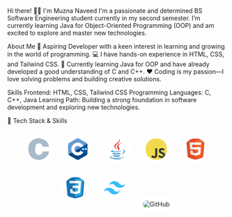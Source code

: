 
Hi there! 👋🏻 I'm Muzna Naveed
I'm a passionate and determined BS Software Engineering student currently in my second semester. I’m currently learning Java for Object-Oriented Programming (OOP) and am excited to explore and master new technologies.

About Me
🌟 Aspiring Developer with a keen interest in learning and growing in the world of programming.
💻 I have hands-on experience in HTML, CSS, and Tailwind CSS.
🌱 Currently learning Java for OOP and have already developed a good understanding of C and C++.
❤️ Coding is my passion—I love solving problems and building creative solutions.

Skills
Frontend: HTML, CSS, Tailwind CSS
Programming Languages: C, C++, Java
Learning Path: Building a strong foundation in software development and exploring new technologies.

🚀 Tech Stack & Skills
<p align="center">   <img src="https://raw.githubusercontent.com/devicons/devicon/master/icons/c/c-original.svg" alt="C" width="50" height="50" style="margin: 10px; border-radius: 50px; background-color: white; padding: 8px;">   <img src="https://raw.githubusercontent.com/devicons/devicon/master/icons/cplusplus/cplusplus-original.svg" alt="C++" width="50" height="50" style="margin: 10px; border-radius: 50px; background-color: white; padding: 8px;">   <img src="https://raw.githubusercontent.com/devicons/devicon/master/icons/java/java-original.svg" alt="Java" width="50" height="50" style="margin: 10px; border-radius: 50px; background-color: white; padding: 8px;">   <img src="https://raw.githubusercontent.com/devicons/devicon/master/icons/javascript/javascript-original.svg" alt="JavaScript" width="50" height="50" style="margin: 10px; border-radius: 50px; background-color: white; padding: 8px;">   <img src="https://raw.githubusercontent.com/devicons/devicon/master/icons/html5/html5-original.svg" alt="HTML5" width="50" height="50" style="margin: 10px; border-radius: 50px; background-color: white; padding: 8px;">   <img src="https://raw.githubusercontent.com/devicons/devicon/master/icons/css3/css3-original.svg" alt="CSS3" width="50" height="50" style="margin: 10px; border-radius: 50px; background-color: white; padding: 8px;">   <img src="https://raw.githubusercontent.com/devicons/devicon/master/icons/tailwindcss/tailwindcss-original.svg" alt="Tailwind CSS" width="50" height="50" style="margin: 10px; border-radius: 50px; background-color: white; padding: 8px;">   <img src="https://github.githubassets.com/images/modules/logos_page/GitHub-Mark.png" alt="GitHub" width="50" height="50" style="margin: 10px; border-radius: 50px; background-color: white; padding: 8px;"> </p>